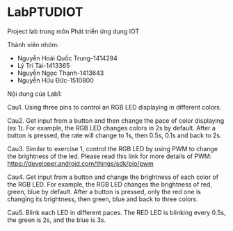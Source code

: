 # LabPTUDIOT
Project lab trong môn Phát triển ứng dụng IOT

Thành viên nhóm:

- Nguyễn Hoài Quốc Trung-1414294
- Lý Trí Tài-1413365
- Nguyễn Ngọc Thạnh-1413643
- Nguyễn Hữu Đức-1510800

Nội dung của Lab1:

Cau1. Using three pins to control an RGB LED displaying in different colors.

Cau2. Get input from a button and then change the pace of color displaying (ex 1). For example, the RGB LED changes colors in 2s by default. After a button is pressed, the rate will change to 1s, then 0.5s, 0.1s and back to 2s. 

Cau3. Similar to exercise 1, control the RGB LED by using PWM to change the brightness of the led. Please read this link for more details of PWM: https://developer.android.com/things/sdk/pio/pwm

Cau4. Get input from a button and change the brightness of each color of the RGB LED. For example, the RGB LED changes the brightness of red, green, blue by default. After a button is pressed, only the red one is changing its brightness, then green, blue and back to three colors.

Cau5. Blink each LED in different paces. The RED LED is blinking every 0.5s, the green is 2s, and the blue is 3s.


